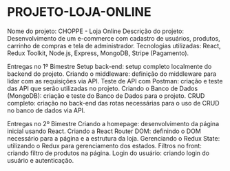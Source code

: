 # PROJETO-LOJA-ONLINE

Nome do projeto: CHOPPE - Loja Online
Descrição do projeto: Desenvolvimento de um e-commerce com cadastro de usuários, produtos, carrinho de compras e tela de administrador.
Tecnologias utilizadas: React, Redux Toolkit, Node.js, Express, MongoDB, Stripe (Pagamento).

Entregas no 1º Bimestre
Setup back-end: setup completo localmente do backend do projeto.
Criando o middleware: definição do middleware para lidar com as requisições via API.
Teste de API com Postman: criação e teste das API que serão utilizadas no projeto.
Criando o Banco de Dados (MongoDB): criação e teste do Banco de Dados para o projeto.
CRUD completo: criação no back-end das rotas necessárias para o uso de CRUD no banco de dados via API.

Entregas no 2º Bimestre 
Criando a homepage: desenvolvimento da página inicial usando React.
Criando a React Router DOM: definindo o DOM necessário para a página e a estrutura da loja.
Gerenciando o Redux State: utilizando o Redux para gerenciamento dos estados.
Filtros no front: criando filtro de produtos na página.
Login do usuário: criando login do usuário e autenticação.
